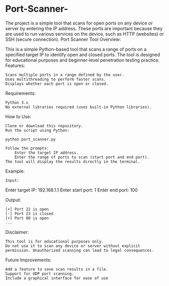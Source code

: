 # Port-Scanner-
The project is a simple tool that scans for open ports on any device or server by entering the IP address. These ports are important because they are used to run various services on the device, such as HTTP (websites) or SSH (secure connection).
Port Scanner Tool
Overview:

This is a simple Python-based tool that scans a range of ports on a specified target IP to identify open and closed ports. The tool is designed for educational purposes and beginner-level penetration testing practice.
Features:

    Scans multiple ports in a range defined by the user.
    Uses multithreading to perform faster scans.
    Displays whether each port is open or closed.

Requirements:

    Python 3.x
    No external libraries required (uses built-in Python libraries).

How to Use:

    Clone or download this repository.
    Run the script using Python:

    python port_scanner.py

    Follow the prompts:
        Enter the target IP address.
        Enter the range of ports to scan (start port and end port).
    The tool will display the results directly in the terminal.

Example:

    Input:

Enter target IP: 192.168.1.1
Enter start port: 1
Enter end port: 100

Output:

    [+] Port 22 is open
    [-] Port 23 is closed
    [+] Port 80 is open
    ...

Disclaimer:

    This tool is for educational purposes only.
    Do not use it to scan any device or server without explicit permission. Unauthorized scanning can lead to legal consequences.

Future Improvements:

    Add a feature to save scan results in a file.
    Support for UDP port scanning.
    Include a graphical interface for ease of use
